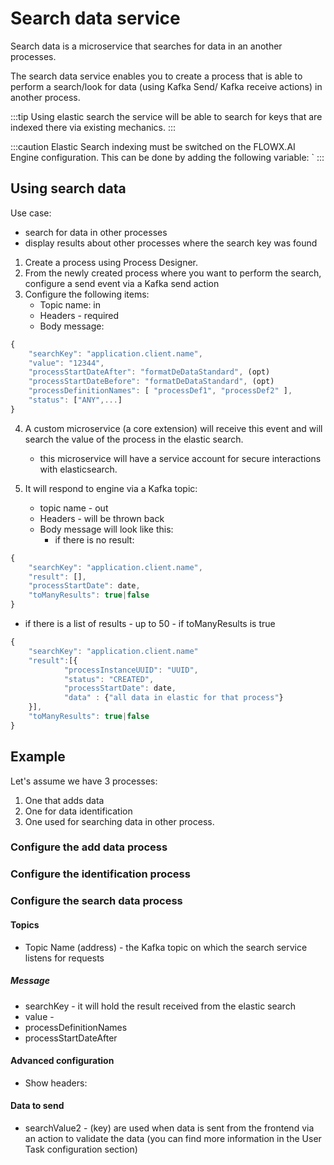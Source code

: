 # Search data service

Search data is a microservice that searches for data in an another processes.

The search data service enables you to create a process that is able to perform a search/look for data (using  Kafka Send/ Kafka receive actions) in another process.

:::tip
Using elastic search the service will be able to search for keys that are indexed there via existing mechanics.
::: 

:::caution
Elastic Search indexing must be switched on the FLOWX.AI Engine configuration. This can be done by adding the following variable: `
:::

## Using search data

Use case:
* search for data in other processes
* display results about other processes where the search key was found

1. Create a process using Process Designer.
2. From the newly created process where you want to perform the search, configure a send event via a Kafka send action
3. Configure the following items:
    + Topic name: in
    + Headers - required
    + Body message:

```javascript
{
	"searchKey": "application.client.name",
	"value": "12344",
	"processStartDateAfter": "formatDeDataStandard", (opt)
	"processStartDateBefore": "formatDeDataStandard", (opt)
	"processDefinitionNames": [ "processDef1", "processDef2" ],
	"status": ["ANY",...]
}
```

4. A custom microservice (a core extension) will receive this event and will search the value of the process in the elastic search.
    * this microservice will have a service account for secure interactions with elasticsearch.

5. It will respond to engine via a Kafka topic:
    + topic name - out
    + Headers - will be thrown back
    + Body message will look like this:
        + if there is no result:

```javascript
{
	"searchKey": "application.client.name",
	"result": [],
	"processStartDate": date,
	"toManyResults": true|false
}
```
    
* if there is a list of results - up to 50 - if toManyResults is true

```javascript
{
	"searchKey": "application.client.name"
	"result":[{
			"processInstanceUUID": "UUID",
			"status": "CREATED",
			"processStartDate": date,
			"data" : {"all data in elastic for that process"}
	}],
	"toManyResults": true|false
}
```

## Example

Let's assume we have 3 processes:
1. One that adds data
2. One for data identification
3. One used for searching data in other process.

### Configure the add data process

### Configure the identification  process

### Configure the search data process

#### Topics

* Topic Name (address) - the Kafka topic on which the search service listens for requests

##### Message

* searchKey  -  it will hold the result received from the elastic search
* value - 
* processDefinitionNames
* processStartDateAfter 

#### Advanced configuration

* Show headers:

#### Data to send
* searchValue2 - (key) are used when data is sent from the frontend via an action to validate the data (you can find more information in the User Task configuration section)